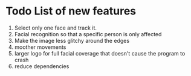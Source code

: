 # Todo List of new features

1. Select only one face and track it.
1. Facial recognition so that a specific person is only affected
1. Make the image less glitchy around the edges
1. moother movements
1. larger logo for full facial coverage that doesn't cause the program to crash
1. reduce dependencies
